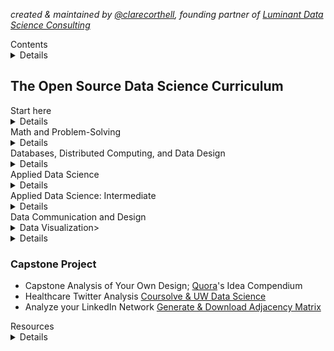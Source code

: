 _created & maintained by [@clarecorthell](http://bit.ly/clarecorthelltwitter), founding partner of [Luminant Data Science Consulting](http://bit.ly/luminantdata)_

<summary> Contents
<details>
  - [The Open-Source Data Science Masters](#the-open-source-data-science-masters)
  - [Contents](#contents)
  - [The Internet is Your Oyster](#the-internet-is-your-oyster)
  - [The Motivation](#the-motivation)
  - [An Academic Shortfall](#an-academic-shortfall)
  - [Ready?](#ready)
- [The Open Source Data Science Curriculum](#the-open-source-data-science-curriculum)
  - [A Note About Direction](#a-note-about-direction)
  - [Math](#math)
  - [Computing](#computing)
  - [Data Analysis](#data-analysis)
  - [Data Communication and Design](#data-communication-and-design)
    - [Python (Learning)](#python-learning)
    - [Python (Libraries)](#python-libraries)
    - [Datasets are now here](#datasets-are-now-here)
    - [R resources are now here](#r-resources-are-now-here)
  - [Data Science as a Profession](#data-science-as-a-profession)
  - [Capstone Project](#capstone-project)
  - [Resources](#resources)
    - [Read](#read)
    - [Watch & Listen](#watch--listen)
    - [Learn](#learn)
  - [Notation](#notation)
- [Contribute](#contribute)
  </details>
  </summary>
  
## The Open Source Data Science Curriculum

<summary>Start here
<details>
**Intro to Data Science** / UW [Videos](https://github.com/datasciencemasters/go/issues/102)
 * *Topics:* Python NLP on Twitter API, Distributed Computing Paradigm, MapReduce/Hadoop & Pig Script, SQL/NoSQL, Relational Algebra, Experiment design, Statistics, Graphs, Amazon EC2, Visualization.

**Data Science** / Harvard [Videos](http://bit.ly/harvarddatasciencevideos) & [Course](http://bit.ly/harvarddatasciencecourse)
 * *Topics:* Data wrangling, data management, exploratory data analysis to generate hypotheses and intuition, prediction based on statistical methods such as regression and classification, communication of results through visualization, stories, and summaries.

**Data Science with Open Source Tools** [Book ```$27```](http://bit.ly/book-datasciencewithopensourcetools)
  * *Topics:* Visualizing Data, Estimation, Models from Scaling Arguments, Arguments from Probability Models, What you Really Need to Know about Classical Statistics, Data Mining, Clustering, PCA, Map/Reduce, Predictive Analytics
  * *Example Code in:* R, Python, Sage, C, Gnu Scientific Library
### Ethics in Machine Intelligence
Human impact is a first-class concern when building machine intelligence technology. When we build products, we deduce patterns and then reinforce them in the world. Ethics in any Engineering concerns understanding the sociotechnological impact of the products and services we are bringing to bear in the human world -- and whether they are reinforcing a future we all want to live in.
* [Index: Cultural Bias in Machine Intelligence](http://machinebias.org/)
</details>
</summary>

<summary> Math and Problem-Solving
  <details>

* [What are some good resources for learning about numerical analysis? / Quora](http://www.quora.com/What-are-some-good-resources-for-learning-about-numerical-analysis)

#### **Linear Algebra & Programming**
 * Linear Algebra [Khan Academy / Videos](http://bit.ly/khanlinalg)
 * Linear Algebra / Levandosky [Stanford / Book ```$10```](http://amzn.to/1kIfmmI)
 * Linear Programming (Math 407) [University of Washington / Course](http://bit.ly/course-uw-linearprogramming)
 * The Manga Guide to Linear Algebra [Book ```$19```](http://amzn.to/1n4hM5l)
 * An Intuitive Guide to Linear Algebra [Better Explained / Article](https://betterexplained.com/articles/linear-algebra-guide/)
 * A Programmer's Intuition for Matrix Multiplication [Better Explained / Article](https://betterexplained.com/articles/matrix-multiplication/)
 * Vector Calculus: Understanding the Cross Product [Better Explained / Article](https://betterexplained.com/articles/cross-product/)
 * Vector Calculus: Understanding the Dot Product [Better Explained / Article](https://betterexplained.com/articles/vector-calculus-understanding-the-dot-product/)

#### **Convex Optimization**
 * Convex Optimization / Boyd [Stanford / Lectures](http://stanford.edu/class/ee364a/index.html) / [Book](http://stanford.edu/~boyd/cvxbook/bv_cvxbook.pdf)

#### **Statistics**
 * Stats in a Nutshell [Book ```$29```](http://amzn.to/1iMnx2X)
 * Think Stats: Probability and Statistics for Programmers [Digital](http://bit.ly/ebook-thinkstats) & [Book ```$25```](http://amzn.to/RcVnTf)
 * Think Bayes [Digital](http://bit.ly/ebook-thinkbayes) & [Book ```$25```](http://amzn.to/1hmy4Cr)

#### **Differential Equations & Calculus**
 * Differential Equations in Data Science [Python Tutorial](http://bit.ly/ipynb-differentialeq)
#### **Problem Solving**
 * Problem-Solving Heuristics "How To Solve It" [Polya / Book ```$10```](http://amzn.to/1mqJRSi)
</details>
</summary>


<summary> Databases, Distributed Computing, and Data Design
<details>
Get your environment up and running with the [Data Science Toolbox](http://bit.ly/datascitoolbox)

#### **Distributed Computing Paradigms**
 * *See Intro to Data Science [UW / Lectures on MapReduce](http://bit.ly/uwintrodatascience)
 * Intro to Hadoop and MapReduce [Cloudera / Udacity Course](http://bit.ly/udacity-hadoopmapreduce) *includes select free excerpts of Hadoop: The Definitive Guide [Book ```$29```](http://amzn.to/1i7wgLv)

#### **Databases**
 * Introduction to Databases [Stanford / Online Course](https://bit.ly/introdatabases)
 * SQL School [Mode Analytics / Tutorials](http://bit.ly/sqlschool)
 * SQL Tutorials [SQLZOO / Tutorials](http://bit.ly/tut-sqlzoo)

#### **Data Mining**
 * Mining Massive Data Sets / Stanford [Coursera](https://www.coursera.org/course/mmds) & [Digital](http://bit.ly/ebook-miningmassivedata) & [Book ```$58```](http://amzn.to/1txocpo)
 * Mining The Social Web [Book ```$30```](http://amzn.to/1mqxAsB)
 * Introduction to Information Retrieval / Stanford [Digital](http://bit.ly/ebook-stanford-inforetrieval) & [Book ```$56```](http://amzn.to/1mWbnUT)

#### **Data Design**
How does the real world get translated into data? How should one structure that data to make it understandable and usable? Extends beyond database design to usability of schemas and models.
 * [Tidy Data in Python](http://www.jeannicholashould.com/tidy-data-in-python.html)

_OSDSM Specialization: [Web Scraping & Crawling](https://github.com/datasciencemasters/go/blob/master/specializations.md#web-scraping--crawling)_
</details>
</summary>

<summary>Applied Data Science
  <details>
### **Machine Learning**

 _Foundational & Theoretical_
 * Machine Learning [Ng Stanford / Coursera](http://bit.ly/stanford-ml) & [Stanford CS 229](http://bit.ly/stanfordcs229)
 * A Course in Machine Learning [UMD / Digital Book](http://bit.ly/22WyV3N)
 * The Elements of Statistical Learning / Stanford [Digital](http://bit.ly/ebook-elemstatlearn) & [Book ```$80```](http://amzn.to/1hmyKry) & [Study Group](http://www.reddit.com/r/eosl)
 * Machine Learning [Caltech / Edx](http://bit.ly/caltech-ml)

 _Practical_
 * Programming Collective Intelligence [Book ```$27```](http://amzn.to/1mqxYqW)
 * Machine Learning for Hackers [ipynb / digital book](http://bit.ly/mlforhackers)
 * Intro to scikit-learn, SciPy2013 [youtube tutorials](http://bit.ly/scikit-video-tuts)

### **Probabilistic Modeling**
 * Probabilistic Programming and Bayesian Methods for Hackers [Github / Tutorials](http://bit.ly/ipnb-probabilisticprogramming)
 * Probabilistic Graphical Models [Stanford / Coursera](http://bit.ly/stanford-pgm)

#### **Deep Learning (Neural Networks)**
 * Neural Networks [Andrej Karpathy / Python Walkthrough](http://bit.ly/karpathyneuralnets)
 * Neural Networks [U Toronto / Coursera](http://bit.ly/utoronto-neuralnets)
 * Deep Learning for Natural Language Processing CS224d [Stanford](http://cs224d.stanford.edu/syllabus.html)
</details>
</summary>

<summary> Applied Data Science: Intermediate
  <details>
#### **Social Network & Graph Analysis**
 * Social and Economic Networks: Models and Analysis / [Stanford / Coursera](http://bit.ly/stanford-socialeconnetworks)
 * Social Network Analysis for Startups [Book ```$22```](http://amzn.to/1jySCCT)

#### **Natural Language Processing**
 * From Languages to Information / Stanford CS147 [Materials](http://bit.ly/nlpcs124)
 * NLP with Python (NLTK library) [Digital](http://bit.ly/ebook-nltk), [Book ```$36```](http://amzn.to/1iMrDIp)
 * How to Write a Spelling Correcter / Norvig (Tutorial)[http://norvig.com/spell-correct.html]

### Data Analysis
One of the "unteachable" skills of data science is an intuition for analysis. What constitutes valuable, achievable, and well-designed analysis is extremely dependent on context and ends at hand.

 * Big Data Analysis with Twitter [UC Berkeley / Lectures](http://bit.ly/cal-course-bigdatatwitter)
 * Exploratory Data Analysis [Tukey / Book ```$81```](http://amzn.to/1kNUEPa)

#### **in Python**
 * Data Analysis in Python [Tutorial](http://bit.ly/mode-python-tutorials)
 * Python for Data Analysis [Book ```$24```](http://amzn.to/Q2pI5I)
 * An Example Data Science Process [ipynb](http://bit.ly/ipydsprocess)
</details>
</summary>
<summary> Data Communication and Design
<details>
<summary>Data Visualization>
  <details>
  
 _Data Visualization and Communication_
 * The Truthful Art: Data, Charts, and Maps for Communication [Cairo / Book ```$21```](http://amzn.to/1UydGAc)

 _Theoretical Design of Information_

 * Envisioning Information [Tufte / Book ```$36```](http://amzn.to/Sn0QI4)
 * The Visual Display of Quantitative Information [Tufte / Book ```$27```](http://amzn.to/1q5FB91)

 _Applied Design of Information_
 * Information Dashboard Design: Displaying Data for At-a-Glance Monitoring [Stephen Few / Book ```$29```](http://amzn.to/1Vwz21v)

 _Theoretical Courses / Design & Visualization_

 * Data Visualization [University of Washington / Slides & Resources](http://bit.ly/uw-dataviz)
 * Berkeley's Viz Class [UC Berkeley / Course Docs](http://bit.ly/cal-viz)
 * Rice University's Data Viz class [Rice University / Slides](http://bit.ly/riceu-viz)

 _Practical Visualization Resources_

 * D3 Library / Scott Murray [Blog / Tutorials](http://bit.ly/tut-scottmurray-d3)
 * Interactive Data Visualization for the Web / Scott Murray [Online Book](http://bit.ly/interactive-data-viz-web) & [Book `$26`](http://amzn.to/1oK1xCN)
_OSDSM Specialization: [Data Journalism](https://github.com/datasciencemasters/go/blob/master/specializations.md#data-journalism)_

</details>
</summary>


<summary> Python Libraries, Packages, and APIs
  <details>
Installing Basic Packages [Python, virtualenv, NumPy, SciPy, matplotlib and IPython ](http://bit.ly/scientific-py-install) & [Using Python Scientifically](http://bit.ly/lecture-scipy)

[Command Line Install Script](https://github.com/fonnesbeck/ScipySuperpack) for Scientific Python Packages

 * [numpy Tutorial / Stanford CS231N](http://cs231n.github.io/python-numpy-tutorial/)
 * [Pandas Cookbook](http://bit.ly/jvnspandascookbook) (data structure library)

_More Libraries can be found in the ["awesome machine learning"](https://github.com/josephmisiti/awesome-machine-learning#python) repo & in related [specializations](https://github.com/datasciencemasters/go/blob/master/specializations.md)_

#### **Data Structures & Analysis Packages**
   * Flexible and powerful data analysis / manipulation library with labeled data structures objects, statistical functions, etc [pandas](http://bit.ly/py-pandas) & Tutorials [Python for Data Analysis / Book](http://amzn.to/Q2pI5I)

#### **Machine Learning Packages**
   * [scikit-learn](http://bit.ly/py-scikit) - Tools for Data Mining & Analysis

#### **Networks Packages**
   * [networkx](http://bit.ly/py-networkx) - Network Modeling & Viz

#### **Statistical Packages**
   * [PyMC](http://bit.ly/py-pymc) - Bayesian Inference & Markov Chain Monte Carlo sampling toolkit
   * [Statsmodels](http://bit.ly/py-statsmodel) - Python module that allows users to explore data, estimate statistical models, and perform statistical tests
   * [PyMVPA](http://bit.ly/py-mvpa) - Multivariate Pattern Analysis in Python

#### **Natural Language Processing & Understanding**
   * [NLTK](http://bit.ly/py-nltk) - Natural Language Toolkit
   * [Gensim](http://bit.ly/py-gensim) - Python library for topic modeling, document indexing and similarity retrieval with large corpora. Target audience is the natural language processing (NLP) and information retrieval (IR) community.

#### **Data APIs**
   * [twython](http://bit.ly/py-twython) - Python wrapper for the Twitter API

#### **Visualization Packages**
   * [matplotlib](http://bit.ly/matplotlib-docs) - well-integrated with analysis and data manipulation packages like numpy and pandas
   * [Seaborn](http://bit.ly/seaborn-python) - a high-level statistical visualization package built on top of matplotlib
</details>
</summary>
</details>
</summary>

### Capstone Project
* Capstone Analysis of Your Own Design; [Quora](http://bit.ly/quora-toyproblems)'s Idea Compendium
* Healthcare Twitter Analysis [Coursolve & UW Data Science](http://bit.ly/project-healthcare-twitter-analysis)
* Analyze your LinkedIn Network [Generate & Download Adjacency Matrix](http://socilab.com/)

<summary> Resources
<details>
#### Read
* [DataTau](http://bit.ly/datatau) - The "Hacker News" of Data Science
* [The Signal and The Noise - Nate Silver ```$15```](http://amzn.to/1hoxQoG) - Bestseller Pop Sci
* [Zipfian Academy's List of Resources](http://bit.ly/1qoF1We)
* [A Software Engineer's Guide to Getting Started with Data Science](http://bit.ly/1jwgV4p)
* [Data Scientist Interviews / Metamarkets](http://bit.ly/1r1tJot)
* [/r/MachineLearning](http://bit.ly/1uANaEM)

#### Watch & Listen
* [The Life of a Data Scientist / Josh Wills](https://www.youtube.com/watch?v=h9vQIPfe2uU)
* [The Talking Machines - Podcast about Machine Learning](http://www.thetalkingmachines.com/)
* [What Data Science Is / Hilary Mason](https://www.youtube.com/watch?v=fZuDwiM1XBQ)

#### **iPython Data Science Notebooks**
 * [Data Science in IPython Notebooks](http://bit.ly/ipynb-ds) (Linear Regression, Logistic Regression, Random Forests, K-Means Clustering)
 * [A Gallery of Interesting IPython Notebooks - Pandas for Data Analysis](http://bit.ly/ipyfordataanalysis)

#### Datasets are now [here](http://bit.ly/osdsm-datasets-link)

#### R resources are now [here](http://bit.ly/osdsm-rresources)


### Data Science as a Profession

 * Doing Data Science: Straight Talk from the Frontline [O'Reilly / Book ```$25```](http://amzn.to/1vAIscK)
 * The Data Science Handbook: Advice and Insights from 25 Amazing Data Scientists [Book ```$22```](http://amzn.to/1J7lILJ)
</details>
</summary>
